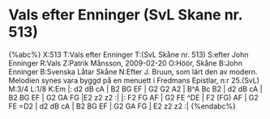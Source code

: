 # Vals efter Enninger (SvL Skane nr. 513)

{%abc%}
X:513
T:Vals efter Enninger
T:(SvL Skåne nr. 513)
S:efter John Enninger
R:Vals
Z:Patrik Månsson, 2009-02-20
O:Höör, Skåne
B:John Enninger
B:Svenska Låtar Skåne
N:Efter J. Bruun, som lärt den av modern. Melodien synes vara byggd på en menuett i Fredmans Epistlar, n:r 25.(SvL)
M:3/4
L:1/8
K:Em
|: d2 dB cA | B2 BG EF | G2 G2 A2 | B^A Bc B2 |
d2 dB cA | B2 BG EF | G2 GA FG |E2 z2 z2 :|
|: F2 FG AF | G2 FE ^DE | F2 (FG) AF | G2 FE =D2 |
d2 dB cA | B2 BG EF | G2 GA FG | E2 z2 z2 :|
{%endabc%}

